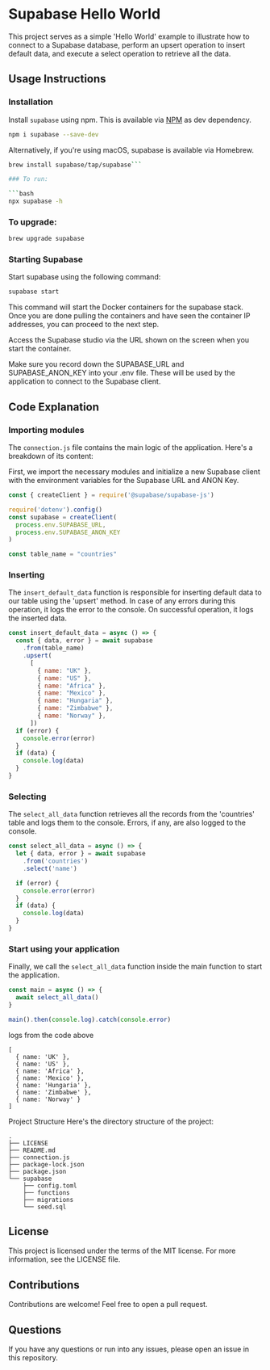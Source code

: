 
# Supabase Hello World

This project serves as a simple 'Hello World' example to illustrate how to connect to a Supabase database, perform an upsert operation to insert default data, and execute a select operation to retrieve all the data.

## Usage Instructions

### Installation

Install `supabase` using npm. 
This is available via [NPM](https://www.npmjs.com) as dev dependency.

```bash
npm i supabase --save-dev
```

Alternatively, if you're using macOS, supabase is available via Homebrew.
```bash
brew install supabase/tap/supabase```

### To run:

```bash
npx supabase -h
```
### To upgrade:

```bash
brew upgrade supabase
```
### Starting Supabase
Start supabase using the following command:
```bash
supabase start
```
This command will start the Docker containers for the supabase stack. Once you are done pulling the containers and have seen the container IP addresses, you can proceed to the next step.

Access the Supabase studio via the URL shown on the screen when you start the container.

Make sure you record down the SUPABASE_URL and SUPABASE_ANON_KEY into your .env file. These will be used by the application to connect to the Supabase client.


## Code Explanation
### Importing modules
The `connection.js` file contains the main logic of the application. Here's a breakdown of its content:

First, we import the necessary modules and initialize a new Supabase client with the environment variables for the Supabase URL and ANON Key.

```javascript
const { createClient } = require('@supabase/supabase-js')

require('dotenv').config()
const supabase = createClient(
  process.env.SUPABASE_URL,
  process.env.SUPABASE_ANON_KEY
)

const table_name = "countries"
```
### Inserting
The `insert_default_data` function is responsible for inserting default data to our table using the 'upsert' method. In case of any errors during this operation, it logs the error to the console. On successful operation, it logs the inserted data.

```javascript
const insert_default_data = async () => {
  const { data, error } = await supabase
    .from(table_name)
    .upsert(
      [
        { name: "UK" },
        { name: "US" },
        { name: "Africa" },
        { name: "Mexico" },
        { name: "Hungaria" },
        { name: "Zimbabwe" },
        { name: "Norway" },
      ])
  if (error) {
    console.error(error)
  }
  if (data) {
    console.log(data)
  }
}
```

### Selecting
The `select_all_data` function retrieves all the records from the 'countries' table and logs them to the console. Errors, if any, are also logged to the console.

```javascript
const select_all_data = async () => {
  let { data, error } = await supabase
    .from('countries')
    .select('name')

  if (error) {
    console.error(error)
  }
  if (data) {
    console.log(data)
  }
}
```
### Start using your application
Finally, we call the `select_all_data` function inside the main function to start the application.

```javascript
const main = async () => {
  await select_all_data()
}

main().then(console.log).catch(console.error)
```

logs from the code above
```
[
  { name: 'UK' },
  { name: 'US' },
  { name: 'Africa' },
  { name: 'Mexico' },
  { name: 'Hungaria' },
  { name: 'Zimbabwe' },
  { name: 'Norway' }
]
```
Project Structure
Here's the directory structure of the project:

```
.
├── LICENSE
├── README.md
├── connection.js
├── package-lock.json
├── package.json
└── supabase
    ├── config.toml
    ├── functions
    ├── migrations
    └── seed.sql
```
## License
This project is licensed under the terms of the MIT license. For more information, see the LICENSE file.

## Contributions
Contributions are welcome! Feel free to open a pull request.

## Questions
If you have any questions or run into any issues, please open an issue in this repository.


